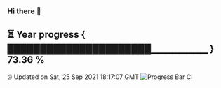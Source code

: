 ### Hi there 👋
⏳ Year progress { ██████████████████████▁▁▁▁▁▁▁▁ } 73.36 %
---
⏰ Updated on Sat, 25 Sep 2021 18:17:07 GMT
![Progress Bar CI](https://github.com/liununu/liununu/workflows/Progress%20Bar%20CI/badge.svg)
